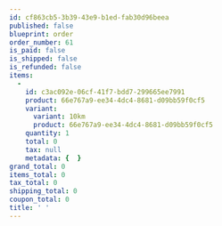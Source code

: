 ```yaml
---
id: cf863cb5-3b39-43e9-b1ed-fab30d96beea
published: false
blueprint: order
order_number: 61
is_paid: false
is_shipped: false
is_refunded: false
items:
  -
    id: c3ac092e-06cf-41f7-bdd7-299665ee7991
    product: 66e767a9-ee34-4dc4-8681-d09bb59f0cf5
    variant:
      variant: 10km
      product: 66e767a9-ee34-4dc4-8681-d09bb59f0cf5
    quantity: 1
    total: 0
    tax: null
    metadata: {  }
grand_total: 0
items_total: 0
tax_total: 0
shipping_total: 0
coupon_total: 0
title: ' '
---
```

